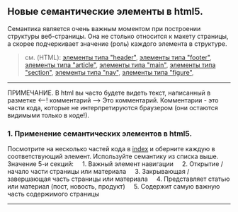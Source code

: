 
## Новые семантические элементы в html5.

Семантика является очень важным моментом при построении структуры веб-страницы. Она не столько относится к макету страницы, а скорее подчеркивает значение (роль) каждого элемента в структуре.

> см. (HTML):
[элементы типа "header"](http://htmlbook.ru/html/header),
[элементы типа "footer"](http://htmlbook.ru/html/footer),
[элементы типа "article"](http://htmlbook.ru/html/article),
[элементы типа "main"](http://htmlbook.ru/html/main),
[элементы типа "section"](http://htmlbook.ru/html/section),
[элементы типа "nav"](http://htmlbook.ru/html/nav),
[элементы типа "figure"](http://htmlbook.ru/html/figure),



---

ПРИМЕЧАНИЕ. В html вы часто будете видеть текст, написанный в разметке &lt;--! комментарий --&gt; Это комментарий. Комментарии - это части кода, которые не интерпретируются браузером (они остаются видимыми только в коде!).

### 1. Применение семантических элементов в html5.
Посмотрите на несколько частей кода в [index](./index.html) и оберните каждую в соответствующий элемент.
Используйте семантику из списка выше. Значение 5-и секций:
    1. Важный элемент навигации
    2. Открытие / начало части страницы или материала
    3. Закрывающая / завершающая часть страницы или материала
    4. Представляет статью или материал (пост, новость, продукт)
    5. Содержит самую важную часть содержимого страницы


---
